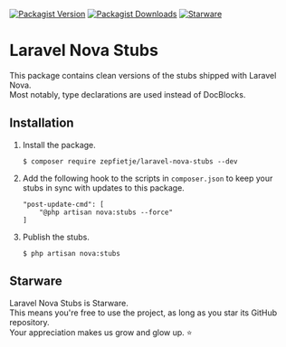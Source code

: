 [![Packagist Version](https://img.shields.io/packagist/v/zepfietje/laravel-nova-stubs)](https://packagist.org/packages/zepfietje/laravel-nova-stubs)
[![Packagist Downloads](https://img.shields.io/packagist/dt/zepfietje/laravel-nova-stubs)](https://packagist.org/packages/zepfietje/laravel-nova-stubs/stats)
[![Starware](https://img.shields.io/badge/Starware-%E2%AD%90-black?labelColor=%23f9b00d)](https://github.com/zepfietje/starware)

# Laravel Nova Stubs

This package contains clean versions of the stubs shipped with Laravel Nova.  
Most notably, type declarations are used instead of DocBlocks.

## Installation

1. Install the package.
   ```console
   $ composer require zepfietje/laravel-nova-stubs --dev
   ```
2. Add the following hook to the scripts in `composer.json` to keep your stubs in sync with updates to this package.
   ```
   "post-update-cmd": [
       "@php artisan nova:stubs --force"
   ]
   ```
3. Publish the stubs.
   ```console
   $ php artisan nova:stubs
   ```

## Starware

Laravel Nova Stubs is Starware.  
This means you're free to use the project, as long as you star its GitHub repository.  
Your appreciation makes us grow and glow up. ⭐
